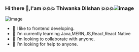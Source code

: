 ### Hi there 👋,I'am 💥💥💥 Thiwanka Dilshan 💥💥💥![image](https://user-images.githubusercontent.com/79803162/141674210-e19ee06b-9aae-4f11-afd3-91ffe62efe3d.png)
  ![image](https://user-images.githubusercontent.com/79803162/141674681-6f8b8d95-8914-4b27-b0e5-64d122838195.png)
- 🔭 I like to frontend developing.
- 🌱 I’m currently learning Java,MERN,JS,React,React Native
- 👯 I’m looking to collaborate with anyone.
- 🤔 I’m looking for help to anyone.



